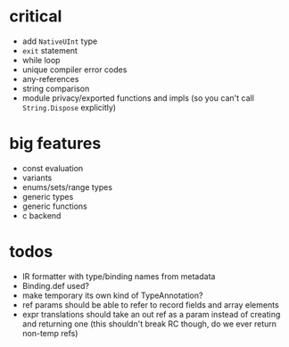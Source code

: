 # critical

* add `NativeUInt` type
* `exit` statement
* while loop
* unique compiler error codes
* any-references
* string comparison
* module privacy/exported functions and impls (so you can't call `String.Dispose` explicitly)

# big features

* const evaluation
* variants
* enums/sets/range types
* generic types
* generic functions
* c backend

# todos

* IR formatter with type/binding names from metadata
* Binding.def used? 
* make temporary its own kind of TypeAnnotation?
* ref params should be able to refer to record fields and array elements
* expr translations should take an out ref as a param instead of creating and returning one
    (this shouldn't break RC though, do we ever return non-temp refs)